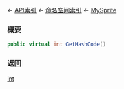← [API索引](Api-Index) ← [命名空间索引](Namespace-Index) ← [MySprite](VRage.Game.GUI.TextPanel.MySprite)

### 概要

```csharp
public virtual int GetHashCode()
```

### 返回

[int](https://docs.microsoft.com/en-us/dotnet/api/System.Int32?view=netframework-4.6)


